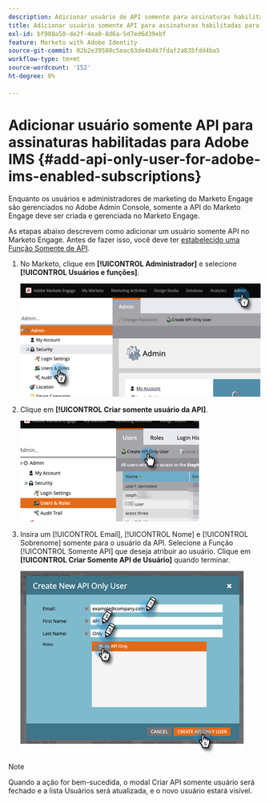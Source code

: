 ```yaml
---
description: Adicionar usuário de API somente para assinaturas habilitadas para Adobe IMS - Documentação do Marketo - Documentação do produto
title: Adicionar usuário somente API para assinaturas habilitadas para Adobe IMS
exl-id: bf908a50-de2f-4ea0-8d6a-5d7ed6d39ebf
feature: Marketo with Adobe Identity
source-git-commit: 02b2e39580c5eac63de4b4b7fdaf2a835fdd4ba5
workflow-type: tm+mt
source-wordcount: '152'
ht-degree: 0%

---
```


# Adicionar usuário somente API para assinaturas habilitadas para Adobe IMS {#add-api-only-user-for-adobe-ims-enabled-subscriptions}

Enquanto os usuários e administradores de marketing do Marketo Engage são gerenciados no Adobe Admin Console, somente a API do Marketo Engage deve ser criada e gerenciada no Marketo Engage.

As etapas abaixo descrevem como adicionar um usuário somente API no Marketo Engage. Antes de fazer isso, você deve ter [estabelecido uma Função Somente de API](/help/marketo/product-docs/administration/users-and-roles/create-an-api-only-user-role.md).

1. No Marketo, clique em **[!UICONTROL Administrador]** e selecione **[!UICONTROL Usuários e funções]**.

   ![](assets/add-api-only-user-for-adobe-ims-1.png)

1. Clique em **[!UICONTROL Criar somente usuário da API]**.

   ![](assets/add-api-only-user-for-adobe-ims-2.png)

1. Insira um [!UICONTROL Email], [!UICONTROL Nome] e [!UICONTROL Sobrenome] somente para o usuário da API. Selecione a Função [!UICONTROL Somente API] que deseja atribuir ao usuário. Clique em **[!UICONTROL Criar Somente API de Usuário]** quando terminar.

   ![](assets/add-api-only-user-for-adobe-ims-3.png)

>[!NOTE]
>
>Quando a ação for bem-sucedida, o modal Criar API somente usuário será fechado e a lista Usuários será atualizada, e o novo usuário estará visível.
